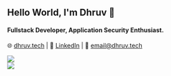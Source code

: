 ## Hello World, I'm Dhruv 👋

#### Fullstack Developer, Application Security Enthusiast.

🌐 [dhruv.tech](https://dhruv.tech) | 
🔗 [LinkedIn](https://linkedin.com/in/dhruvmalik) | 
📨 email@dhruv.tech

<section id="dhruv-tech-stats-card">
    <a href="https://github.com/anuraghazra/github-readme-stats" align="center">
        <img align="center" src="https://github-readme-stats-dhruv-tech.vercel.app/api?username=dhruv-tech&show_icons=true&theme=dark&include_all_commits=true&count_private=true&border_radius=15&hide_border=true&bg_color=0d1117" />
    </a>
</section>

<section id="dhruv-tech-lang-card">
    <a href="https://github.com/anuraghazra/github-readme-stats" align="center">
        <img align="center" src="https://github-readme-stats-dhruv-tech.vercel.app/api/top-langs/?username=dhruv-tech&layout=compact&hide=HTML%2CCSS%2CJupyter%20Notebook&langs_count=10&theme=dark&border_radius=15&card_width=445&hide_border=true&bg_color=0d1117" />
    </a>
</section>

